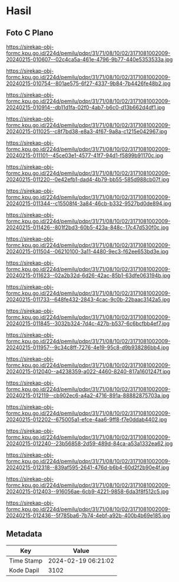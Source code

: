 # Hasil

## Foto C Plano

https://sirekap-obj-formc.kpu.go.id/224d/pemilu/pdpr/31/71/08/10/02/3171081002009-20240215-010607--02c4ca5a-461e-4796-9b77-440e5353533a.jpg

https://sirekap-obj-formc.kpu.go.id/224d/pemilu/pdpr/31/71/08/10/02/3171081002009-20240215-010754--801ae575-6f27-4337-9b84-7b4426fe48b2.jpg

https://sirekap-obj-formc.kpu.go.id/224d/pemilu/pdpr/31/71/08/10/02/3171081002009-20240215-010914--db11d1fa-02f0-4ab7-b6c0-d13b662d4df1.jpg

https://sirekap-obj-formc.kpu.go.id/224d/pemilu/pdpr/31/71/08/10/02/3171081002009-20240215-011025--c8f7bd38-e8a3-4f67-9a8a-c1215e042967.jpg

https://sirekap-obj-formc.kpu.go.id/224d/pemilu/pdpr/31/71/08/10/02/3171081002009-20240215-011101--45ce03e1-4577-41f7-94d1-f5899b91170c.jpg

https://sirekap-obj-formc.kpu.go.id/224d/pemilu/pdpr/31/71/08/10/02/3171081002009-20240215-011220--0e42efb1-dad4-4b79-bb55-585d988cb07f.jpg

https://sirekap-obj-formc.kpu.go.id/224d/pemilu/pdpr/31/71/08/10/02/3171081002009-20240215-011344--c15508f4-3a84-46cb-b332-9527bd0de894.jpg

https://sirekap-obj-formc.kpu.go.id/224d/pemilu/pdpr/31/71/08/10/02/3171081002009-20240215-011426--801f2bd3-60b5-423a-848c-17c47d530f0c.jpg

https://sirekap-obj-formc.kpu.go.id/224d/pemilu/pdpr/31/71/08/10/02/3171081002009-20240215-011504--06210100-3a11-4480-9ec3-f62ee653bd3e.jpg

https://sirekap-obj-formc.kpu.go.id/224d/pemilu/pdpr/31/71/08/10/02/3171081002009-20240215-011623--02a2b32d-6d26-42ac-85b1-63dfe063194b.jpg

https://sirekap-obj-formc.kpu.go.id/224d/pemilu/pdpr/31/71/08/10/02/3171081002009-20240215-011733--648fe432-2843-4cac-9c0b-22baac3142a5.jpg

https://sirekap-obj-formc.kpu.go.id/224d/pemilu/pdpr/31/71/08/10/02/3171081002009-20240215-011845--3032b324-7d4c-427b-b537-6c6bcfbb4ef7.jpg

https://sirekap-obj-formc.kpu.go.id/224d/pemilu/pdpr/31/71/08/10/02/3171081002009-20240215-011957--9c34c8ff-7276-4e19-95c8-d9b938286bb4.jpg

https://sirekap-obj-formc.kpu.go.id/224d/pemilu/pdpr/31/71/08/10/02/3171081002009-20240215-012040--a4238359-a022-4460-8240-817a1601247f.jpg

https://sirekap-obj-formc.kpu.go.id/224d/pemilu/pdpr/31/71/08/10/02/3171081002009-20240215-012119--cb902ec6-a4a2-4716-891a-88882875703a.jpg

https://sirekap-obj-formc.kpu.go.id/224d/pemilu/pdpr/31/71/08/10/02/3171081002009-20240215-012202--675005a1-efce-4aa6-9ff8-f7e0ddab4402.jpg

https://sirekap-obj-formc.kpu.go.id/224d/pemilu/pdpr/31/71/08/10/02/3171081002009-20240215-012240--23b56858-2d59-489d-84ca-a53a1332ea62.jpg

https://sirekap-obj-formc.kpu.go.id/224d/pemilu/pdpr/31/71/08/10/02/3171081002009-20240215-012318--839af595-2641-476d-b6b4-60d2f2b90e4f.jpg

https://sirekap-obj-formc.kpu.go.id/224d/pemilu/pdpr/31/71/08/10/02/3171081002009-20240215-012403--916056ae-6cb9-4221-9858-6da3f8f512c5.jpg

https://sirekap-obj-formc.kpu.go.id/224d/pemilu/pdpr/31/71/08/10/02/3171081002009-20240215-012436--5f785ba6-7b74-4ebf-a92b-400b4b69e185.jpg


## Metadata

| Key        | Value               |
| ---------- | ------------------- |
| Time Stamp | 2024-02-19 06:21:02 |
| Kode Dapil | 3102                |



